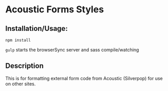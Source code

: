 # Acoustic Forms Styles

## Installation/Usage:

`npm install`

`gulp` starts the browserSync server and sass compile/watching

## Description

This is for formatting external form code from Acoustic (Silverpop) for use on other sites.
